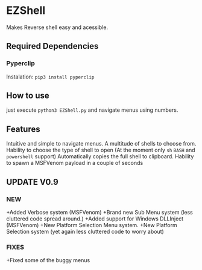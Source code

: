# EZShell
Makes Reverse shell easy and acessible.

## Required Dependencies
### Pyperclip
Instalation: `pip3 install pyperclip`
## How to use
just execute `python3 EZShell.py` and navigate menus using numbers.

## Features
Intuitive and simple to navigate menus.
A multitude of shells to choose from.
Hability to choose the type of shell to open (At the moment only `sh` `BASH` and `powershell` support)
Automatically copies the full shell to clipboard.
Hability to spawn a MSFVenom payload in a  couple of seconds

## UPDATE V0.9
### **NEW**
+Added Verbose system (MSFVenom)
+Brand new Sub Menu system (less cluttered code spread around.)
+Added support for Windows DLLInject (MSFVenom)
+New Platform Selection Menu system.
+New Platform Selection system (yet again less cluttered code to worry about)
### **FIXES**
+Fixed some of the buggy menus
